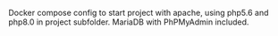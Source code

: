 Docker compose config to start project with apache, using php5.6 and php8.0 in project subfolder.
MariaDB with PhPMyAdmin included.
